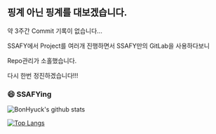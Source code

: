 ## 핑계 아닌 핑계를 대보겠습니다.
약 3주간 Commit 기록이 없습니다...

SSAFY에서 Project를 여러개 진행하면서 SSAFY만의 GitLab을 사용하다보니

Repo관리가 소홀했습니다.

다시 한번 정진하겠습니다!!!

### 😄 SSAFYing
![BonHyuck's github stats](https://github-readme-stats.vercel.app/api?username=BonHyuck&show_icons=true)

[![Top Langs](https://github-readme-stats.vercel.app/api/top-langs/?username=BonHyuck)](https://github.com/anuraghazra/github-readme-stats)

<!--
**BonHyuck/BonHyuck** is a ✨ _special_ ✨ repository because its `README.md` (this file) appears on your GitHub profile.

Here are some ideas to get you started:

- Hi there 👋
- 🔭 I’m currently working on ...
- 🌱 I’m currently learning ...
- 👯 I’m looking to collaborate on ...
- 🤔 I’m looking for help with ...
- 💬 Ask me about ...
- 📫 How to reach me: ...
- 😄 Pronouns: ...
- ⚡ Fun fact: ...
-->
